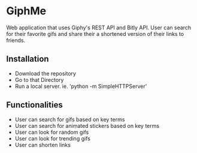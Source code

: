 # GiphMe

Web application that uses Giphy's REST API and Bitly API. User can search for
their favorite gifs and share their a shortened version of their links to friends.

## Installation
- Download the repository
- Go to that Directory
- Run a local server. ie. 'python -m SimpleHTTPServer'

## Functionalities
- User can search for gifs based on key terms
- User can search for animated stickers based on key terms
- User can look for random gifs
- User can look for trending gifs
- User can shorten links
